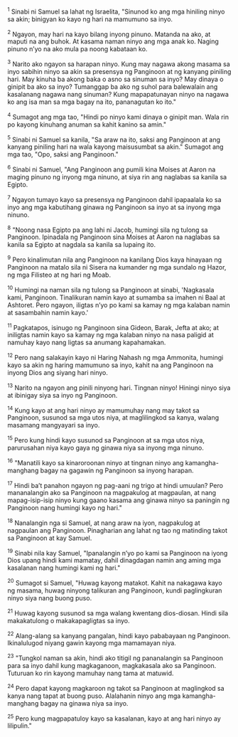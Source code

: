 <sup>1</sup>
Sinabi ni Samuel sa lahat ng Israelita, "Sinunod ko ang mga hiniling ninyo sa akin; binigyan ko kayo ng hari na mamumuno sa inyo. 

<sup>2</sup>
Ngayon, may hari na kayo bilang inyong pinuno. Matanda na ako, at maputi na ang buhok. At kasama naman ninyo ang mga anak ko. Naging pinuno nʼyo na ako mula pa noong kabataan ko. 

<sup>3</sup>
Narito ako ngayon sa harapan ninyo. Kung may nagawa akong masama sa inyo sabihin ninyo sa akin sa presensya ng Panginoon at ng kanyang piniling hari. May kinuha ba akong baka o asno sa sinuman sa inyo? May dinaya o ginipit ba ako sa inyo? Tumanggap ba ako ng suhol para balewalain ang kasalanang nagawa nang sinuman? Kung mapapatunayan ninyo na nagawa ko ang isa man sa mga bagay na ito, pananagutan ko ito." 

<sup>4</sup>
Sumagot ang mga tao, "Hindi po ninyo kami dinaya o ginipit man. Wala rin po kayong kinuhang anuman sa kahit kanino sa amin." 

<sup>5</sup>
Sinabi ni Samuel sa kanila, "Sa araw na ito, saksi ang Panginoon at ang kanyang piniling hari na wala kayong maisusumbat sa akin." Sumagot ang mga tao, "Opo, saksi ang Panginoon." 

<sup>6</sup>
Sinabi ni Samuel, "Ang Panginoon ang pumili kina Moises at Aaron na maging pinuno ng inyong mga ninuno, at siya rin ang naglabas sa kanila sa Egipto. 

<sup>7</sup>
Ngayon tumayo kayo sa presensya ng Panginoon dahil ipapaalala ko sa inyo ang mga kabutihang ginawa ng Panginoon sa inyo at sa inyong mga ninuno. 

<sup>8</sup>
"Noong nasa Egipto pa ang lahi ni Jacob, humingi sila ng tulong sa Panginoon. Ipinadala ng Panginoon sina Moises at Aaron na naglabas sa kanila sa Egipto at nagdala sa kanila sa lupaing ito. 

<sup>9</sup>
Pero kinalimutan nila ang Panginoon na kanilang Dios kaya hinayaan ng Panginoon na matalo sila ni Sisera na kumander ng mga sundalo ng Hazor, ng mga Filisteo at ng hari ng Moab. 

<sup>10</sup>
Humingi na naman sila ng tulong sa Panginoon at sinabi, 'Nagkasala kami, Panginoon. Tinalikuran namin kayo at sumamba sa imahen ni Baal at Ashtoret. Pero ngayon, iligtas nʼyo po kami sa kamay ng mga kalaban namin at sasambahin namin kayo.' 

<sup>11</sup>
Pagkatapos, isinugo ng Panginoon sina Gideon, Barak, Jefta at ako; at iniligtas namin kayo sa kamay ng mga kalaban ninyo na nasa paligid at namuhay kayo nang ligtas sa anumang kapahamakan. 

<sup>12</sup>
Pero nang salakayin kayo ni Haring Nahash ng mga Ammonita, humingi kayo sa akin ng haring mamumuno sa inyo, kahit na ang Panginoon na inyong Dios ang siyang hari ninyo. 

<sup>13</sup>
Narito na ngayon ang pinili ninyong hari. Tingnan ninyo! Hiningi ninyo siya at ibinigay siya sa inyo ng Panginoon. 

<sup>14</sup>
Kung kayo at ang hari ninyo ay mamumuhay nang may takot sa Panginoon, susunod sa mga utos niya, at maglilingkod sa kanya, walang masamang mangyayari sa inyo. 

<sup>15</sup>
Pero kung hindi kayo susunod sa Panginoon at sa mga utos niya, parurusahan niya kayo gaya ng ginawa niya sa inyong mga ninuno. 

<sup>16</sup>
"Manatili kayo sa kinaroroonan ninyo at tingnan ninyo ang kamangha-manghang bagay na gagawin ng Panginoon sa inyong harapan. 

<sup>17</sup>
Hindi baʼt panahon ngayon ng pag-aani ng trigo at hindi umuulan? Pero mananalangin ako sa Panginoon na magpakulog at magpaulan, at nang mapag-isip-isip ninyo kung gaano kasama ang ginawa ninyo sa paningin ng Panginoon nang humingi kayo ng hari." 

<sup>18</sup>
Nanalangin nga si Samuel, at nang araw na iyon, nagpakulog at nagpaulan ang Panginoon. Pinagharian ang lahat ng tao ng matinding takot sa Panginoon at kay Samuel. 

<sup>19</sup>
Sinabi nila kay Samuel, "Ipanalangin nʼyo po kami sa Panginoon na iyong Dios upang hindi kami mamatay, dahil dinagdagan namin ang aming mga kasalanan nang humingi kami ng hari." 

<sup>20</sup>
Sumagot si Samuel, "Huwag kayong matakot. Kahit na nakagawa kayo ng masama, huwag ninyong talikuran ang Panginoon, kundi paglingkuran ninyo siya nang buong puso. 

<sup>21</sup>
Huwag kayong susunod sa mga walang kwentang dios-diosan. Hindi sila makakatulong o makakapagligtas sa inyo. 

<sup>22</sup>
Alang-alang sa kanyang pangalan, hindi kayo pababayaan ng Panginoon. Ikinalulugod niyang gawin kayong mga mamamayan niya. 

<sup>23</sup>
"Tungkol naman sa akin, hindi ako titigil ng pananalangin sa Panginoon para sa inyo dahil kung magkaganoon, magkakasala ako sa Panginoon. Tuturuan ko rin kayong mamuhay nang tama at matuwid. 

<sup>24</sup>
Pero dapat kayong magkaroon ng takot sa Panginoon at maglingkod sa kanya nang tapat at buong puso. Alalahanin ninyo ang mga kamangha-manghang bagay na ginawa niya sa inyo. 

<sup>25</sup>
Pero kung magpapatuloy kayo sa kasalanan, kayo at ang hari ninyo ay lilipulin."